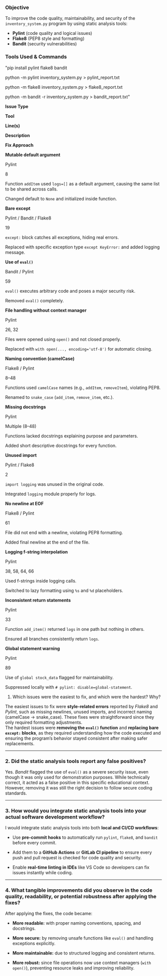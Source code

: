 ### **Objective**

To improve the code quality, maintainability, and security of the `inventory_system.py` program by using static analysis tools:

-   **Pylint** (code quality and logical issues)
-   **Flake8** (PEP8 style and formatting)
-   **Bandit** (security vulnerabilities)

### **Tools Used & Commands**

"pip install pylint flake8 bandit

python -m pylint inventory_system.py > pylint_report.txt

python -m flake8 inventory_system.py > flake8_report.txt

python -m bandit -r inventory_system.py > bandit_report.txt"

  

**Issue Type**

**Tool**

**Line(s)**

**Description**

**Fix Approach**

**Mutable default argument**

Pylint

8

Function `addItem` used `logs=[]` as a default argument, causing the same list to be shared across calls.

Changed default to `None` and initialized inside function.

**Bare except**

Pylint / Bandit / Flake8

19

`except:` block catches all exceptions, hiding real errors.

Replaced with specific exception type `except KeyError:` and added logging message.

**Use of `eval()`**

Bandit / Pylint

59

`eval()` executes arbitrary code and poses a major security risk.

Removed `eval()` completely.

**File handling without context manager**

Pylint

26, 32

Files were opened using `open()` and not closed properly.

Replaced with `with open(..., encoding='utf-8')` for automatic closing.

**Naming convention (camelCase)**

Flake8 / Pylint

8–48

Functions used `camelCase` names (e.g., `addItem`, `removeItem`), violating PEP8.

Renamed to `snake_case` (`add_item`, `remove_item`, etc.).

**Missing docstrings**

Pylint

Multiple (8–48)

Functions lacked docstrings explaining purpose and parameters.

Added short descriptive docstrings for every function.

**Unused import**

Pylint / Flake8

2

`import logging` was unused in the original code.

Integrated `logging` module properly for logs.

**No newline at EOF**

Flake8 / Pylint

61

File did not end with a newline, violating PEP8 formatting.

Added final newline at the end of the file.

**Logging f-string interpolation**

Pylint

38, 58, 64, 66

Used f-strings inside logging calls.

Switched to lazy formatting using `%s` and `%d` placeholders.

**Inconsistent return statements**

Pylint

33

Function `add_item()` returned `logs` in one path but nothing in others.

Ensured all branches consistently return `logs`.

**Global statement warning**

Pylint

89

Use of `global stock_data` flagged for maintainability.

Suppressed locally with `# pylint: disable=global-statement`.

  

1. Which issues were the easiest to fix, and which were the hardest? Why?

The easiest issues to fix were **style-related errors** reported by *Flake8* and *Pylint*, such as missing newlines, unused imports, and incorrect naming (camelCase → snake_case). These fixes were straightforward since they only required formatting adjustments.  
The hardest issues were **removing the `eval()` function** and **replacing bare `except:` blocks**, as they required understanding how the code executed and ensuring the program’s behavior stayed consistent after making safer replacements.

---

### 2. Did the static analysis tools report any false positives?

Yes. *Bandit* flagged the use of `eval()` as a severe security issue, even though it was only used for demonstration purposes. While technically correct, it acted as a false positive in this specific educational context. However, removing it was still the right decision to follow secure coding standards.

---

### 3. How would you integrate static analysis tools into your actual software development workflow?

I would integrate static analysis tools into both **local and CI/CD workflows**:

-   Use **pre-commit hooks** to automatically run `pylint`, `flake8`, and `bandit` before every commit.
    
-   Add them to a **GitHub Actions** or **GitLab CI pipeline** to ensure every push and pull request is checked for code quality and security.
    
-   Enable **real-time linting in IDEs** like VS Code so developers can fix issues instantly while coding.
    

---

### 4. What tangible improvements did you observe in the code quality, readability, or potential robustness after applying the fixes?

After applying the fixes, the code became:

-   **More readable:** with proper naming conventions, spacing, and docstrings.
    
-   **More secure:** by removing unsafe functions like `eval()` and handling exceptions explicitly.
    
-   **More maintainable:** due to structured logging and consistent returns.
    
-   **More robust:** since file operations now use context managers (`with open()`), preventing resource leaks and improving reliability.
